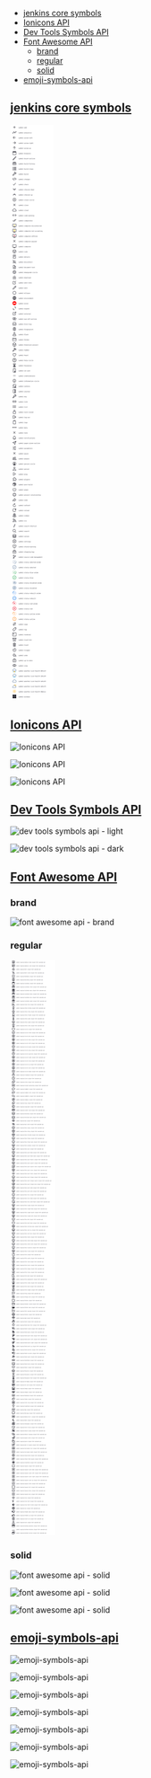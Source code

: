 <!-- START doctoc generated TOC please keep comment here to allow auto update -->
<!-- DON'T EDIT THIS SECTION, INSTEAD RE-RUN doctoc TO UPDATE -->

- [jenkins core symbols](#jenkins-core-symbols)
- [Ionicons API](#ionicons-api)
- [Dev Tools Symbols API](#dev-tools-symbols-api)
- [Font Awesome API](#font-awesome-api)
  - [brand](#brand)
  - [regular](#regular)
  - [solid](#solid)
- [emoji-symbols-api](#emoji-symbols-api)

<!-- END doctoc generated TOC please keep comment here to allow auto update -->

## [jenkins core symbols](https://github.com/jenkinsci/jenkins/tree/master/war/src/main/resources/images/symbols)

![jenkins core symbols](./badge.jenkins-core.png)

## [Ionicons API](https://plugins.jenkins.io/ionicons-api/dependencies/)

![Ionicons API](./badge.plugin-ionicons-api-1.png)

![Ionicons API](./badge.plugin-ionicons-api-2.png)

![Ionicons API](./badge.plugin-ionicons-api-3.png)

## [Dev Tools Symbols API](https://plugins.jenkins.io/oss-symbols-api/)

![dev tools symbols api - light](./badge.plugin-oss-symbols-api.light.png)

![dev tools symbols api - dark](./badge.plugin-oss-symbols-api.dark.png)

## [Font Awesome API](https://plugins.jenkins.io/font-awesome-api/)

### brand

![font awesome api - brand](./badge.plugin-font-awesome-api.brand.png)

### regular

![font awesome api - regular](./badge.plugin-font-awesome-api.regular.png)

### solid

![font awesome api - solid](./badge.plugin-font-awesome-api.solid-1.png)

![font awesome api - solid](./badge.plugin-font-awesome-api.solid-2.png)

![font awesome api - solid](./badge.plugin-font-awesome-api.solid-3.png)

## [emoji-symbols-api](https://plugins.jenkins.io/emoji-symbols-api/)

![emoji-symbols-api](./badge.plugin-emoji-symbols-api-1.png)

![emoji-symbols-api](./badge.plugin-emoji-symbols-api-2.png)

![emoji-symbols-api](./badge.plugin-emoji-symbols-api-3.png)

![emoji-symbols-api](./badge.plugin-emoji-symbols-api-4.png)

![emoji-symbols-api](./badge.plugin-emoji-symbols-api-5.png)

![emoji-symbols-api](./badge.plugin-emoji-symbols-api-6.png)

![emoji-symbols-api](./badge.plugin-emoji-symbols-api-7.png)
